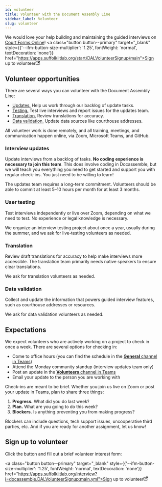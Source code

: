```yaml
---
id: volunteer
title: Volunteer with the Document Assembly Line
sidebar_label: Volunteer
slug: volunteer
---
```


We would love your help building and maintaining the guided interviews on [Court Forms Online](https://courtformsonline.org/)!
<a class="button button--primary" target="_blank" style={{'--ifm-button-size-multiplier': '1.25', fontWeight: 'normal', textDecoration: 'none'}} href="https://apps.suffolklitlab.org/start/DALVolunteerSignup/main">Sign up to volunteer<svg width="13.5" height="13.5" aria-hidden="true" viewBox="0 0 24 24" class="iconExternalLink_nPIU"><path fill="currentColor" d="M21 13v10h-21v-19h12v2h-10v15h17v-8h2zm3-12h-10.988l4.035 4-6.977 7.07 2.828 2.828 6.977-7.07 4.125 4.172v-11z"></path></svg></a>
## Volunteer opportunities

There are several ways you can volunteer with the Document Assembly Line:

* [Updates.](#interview-updates) Help us work through our backlog of update tasks.
* [Testing.](#user-testing) Test live interviews and report issues for the updates team.
* [Translation.](#translation) Review translations for accuracy.
* [Data validation.](#data-validation) Update data sources like courthouse addresses.

All volunteer work is done remotely, and all training, meetings, and communication happen online, via Zoom, Microsoft Teams, and GitHub.

### Interview updates

Update interviews from a backlog of tasks. **No coding experience is necessary to join this team**. This does involve coding in Docassemble, but we will teach you everything you need to get started and support you with regular check-ins. You just need to be willing to learn!

The updates team requires a long-term commitment. Volunteers should be able to commit at least 5–10 hours per month for at least 3 months.

### User testing

Test interviews independently or live over Zoom, depending on what we need to test. No experience or legal knowledge is necessary.

We organize an interview testing project about once a year, usually during the summer, and we ask for live-testing volunteers as needed.

### Translation

Review draft translations for accuracy to help make interviews more accessible. The translation team primarily needs native speakers to ensure clear translations.

We ask for translation volunteers as needed.

### Data validation

Collect and update the information that powers guided interview features, such as courthouse addresses or resources.

We ask for data validation volunteers as needed.

## Expectations

We expect volunteers who are actively working on a project to check in once a week. There are several options for checking in:

- Come to office hours (you can find the schedule in the [**General** channel in Teams](https://teams.microsoft.com/l/channel/19%3A8b0fa1d62a014c7d9c27b69939e38644%40thread.tacv2/General?groupId=eaa9bd9d-cf39-4686-8f30-e55aa9d98c75&tenantId=78733fa9-540e-4eb8-bf29-73c4eeb63412))
- Attend the Monday community standup (interview updates team only)
- Post an update in the [**Volunteers** channel in Teams](https://teams.microsoft.com/l/channel/19%3A51759e27ee9749c1956ad38f08560c1f%40thread.tacv2/Volunteers?groupId=eaa9bd9d-cf39-4686-8f30-e55aa9d98c75&tenantId=78733fa9-540e-4eb8-bf29-73c4eeb63412)
- Email your update to the person you are working with

Check-ins are meant to be brief. Whether you join us live on Zoom or post your update in Teams, plan to share three things:

1. **Progress.** What did you do last week?
2. **Plan.** What are you going to do this week?
3. **Blockers.** Is anything preventing you from making progress?

Blockers can include questions, tech support issues, uncooperative third parties, etc. And if you are ready for another assignment, let us know!

## Sign up to volunteer

Click the button and fill out a brief volunteer interest form:

<a class="button button--primary" target="_blank" style={{'--ifm-button-size-multiplier': '1.25', fontWeight: 'normal', textDecoration: 'none'}} href="https://apps.suffolklitlab.org/interview?i=docassemble.DALVolunteerSignup:main.yml">Sign up to volunteer<svg width="13.5" height="13.5" aria-hidden="true" viewBox="0 0 24 24" class="iconExternalLink_nPIU"><path fill="currentColor" d="M21 13v10h-21v-19h12v2h-10v15h17v-8h2zm3-12h-10.988l4.035 4-6.977 7.07 2.828 2.828 6.977-7.07 4.125 4.172v-11z"></path></svg></a>